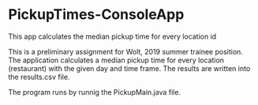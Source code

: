 # PickupTimes-ConsoleApp
This app calculates the median pickup time for every location id

This is a preliminary assignment for Wolt, 2019 summer trainee position.
The application calculates a median pickup time for every location (restaurant) with the given day and time frame.
The results are written into the results.csv file.

The program runs by runnig the PickupMain.java file.
